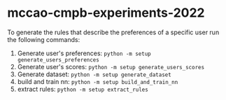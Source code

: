 # mccao-cmpb-experiments-2022

To generate the rules that describe the preferences of a specific user run the following commands:
1. Generate user's preferences: ```python -m setup generate_users_preferences```
2. Generate user's scores: ```python -m setup generate_users_scores```
3. Generate dataset: ```python -m setup generate_dataset```
4. build and train nn: ```python -m setup build_and_train_nn```
5. extract rules: ```python -m setup extract_rules```